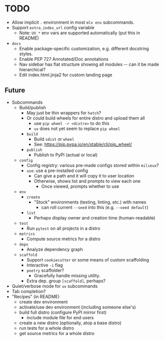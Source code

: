 <!-- markdownlint-disable MD034 -->

# TODO

- Allow implicit `.` environment in most `mlx env` subcommands.
- Support `extra_index_url` config variable
    - Note: `UV_*` env vars are supported automatically (put this in README)
- `docs`
    - Enable package-specific customization, e.g. different docstring styles.
    - Enable PEP 727 Annotated/Doc annotations
    - Nav sidebar has flat structure showing all modules -- can it be made hierarchical?
    - Edit index.html.jinja2 for custom landing page

## Future

- Subcommands
    - Build/publish
        - May just be thin wrappers for `hatch`?
        - Or could build wheels for entire distro and upload them all
            - use `pip wheel -r <distro>` to do this
            - `uv` does not yet seem to replace `pip wheel`
        - `build`
            - Build `sdist` or `wheel`
            - See: https://pip.pypa.io/en/stable/cli/pip_wheel/
        - `publish`
            - Publish to PyPI (actual or local)
    - `config`
        - Config registry: various pre-made configs stored within `milieux`?
        - `use`: use a pre-installed config
            - Can give a path and it will copy it to user location
            - Otherwise, shows list and prompts to view each one
                - Once viewed, prompts whether to use
    - `env`
        - `create`
            - "Stock" environments (testing, linting, etc.) with names
                - can roll current `--seed` into this (e.g. `--seed default`)
        - `list`
            - Perhaps display owner and creation time (human-readable)
    - `test`
        - Run `pytest` on all projects in a distro
    - `metrics`
        - Compute source metrics for a distro
    - `deps`
        - Analyze dependency graph
    - `scaffold`
        - Support `cookiecutter` or some means of custom scaffolding
        - Interactive `-i` flag
        - `poetry` scaffolder?
            - Gracefully handle missing utility.
        - Extra dep. group `[scaffold]`, perhaps?
- Quiet/verbose mode for `uv` subcommands
- Tab completion?
- "Recipes" (in README)
    - create dev environment
    - activate/use dev environment (including someone else's)
    - build full distro (configure PyPI mirror first)
        - include module file for end users
    - create a new distro (optionally, atop a base distro)
    - run tests for a whole distro
    - get source metrics for a whole distro
